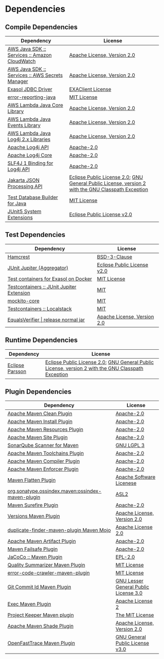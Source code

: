 <!-- @formatter:off -->
# Dependencies

## Compile Dependencies

| Dependency                                           | License                                                                                                        |
| ---------------------------------------------------- | -------------------------------------------------------------------------------------------------------------- |
| [AWS Java SDK :: Services :: Amazon CloudWatch][0]   | [Apache License, Version 2.0][1]                                                                               |
| [AWS Java SDK :: Services :: AWS Secrets Manager][0] | [Apache License, Version 2.0][1]                                                                               |
| [Exasol JDBC Driver][2]                              | [EXAClient License][3]                                                                                         |
| [error-reporting-java][4]                            | [MIT License][5]                                                                                               |
| [AWS Lambda Java Core Library][6]                    | [Apache License, Version 2.0][1]                                                                               |
| [AWS Lambda Java Events Library][6]                  | [Apache License, Version 2.0][1]                                                                               |
| [AWS Lambda Java Log4j 2.x Libraries][6]             | [Apache License, Version 2.0][1]                                                                               |
| [Apache Log4j API][7]                                | [Apache-2.0][8]                                                                                                |
| [Apache Log4j Core][9]                               | [Apache-2.0][8]                                                                                                |
| [SLF4J 1 Binding for Log4j API][10]                  | [Apache-2.0][8]                                                                                                |
| [Jakarta JSON Processing API][11]                    | [Eclipse Public License 2.0][12]; [GNU General Public License, version 2 with the GNU Classpath Exception][13] |
| [Test Database Builder for Java][14]                 | [MIT License][15]                                                                                              |
| [JUnit5 System Extensions][16]                       | [Eclipse Public License v2.0][17]                                                                              |

## Test Dependencies

| Dependency                                      | License                           |
| ----------------------------------------------- | --------------------------------- |
| [Hamcrest][18]                                  | [BSD-3-Clause][19]                |
| [JUnit Jupiter (Aggregator)][20]                | [Eclipse Public License v2.0][21] |
| [Test containers for Exasol on Docker][22]      | [MIT License][23]                 |
| [Testcontainers :: JUnit Jupiter Extension][24] | [MIT][25]                         |
| [mockito-core][26]                              | [MIT][27]                         |
| [Testcontainers :: Localstack][24]              | [MIT][25]                         |
| [EqualsVerifier \| release normal jar][28]      | [Apache License, Version 2.0][8]  |

## Runtime Dependencies

| Dependency            | License                                                                                                        |
| --------------------- | -------------------------------------------------------------------------------------------------------------- |
| [Eclipse Parsson][29] | [Eclipse Public License 2.0][12]; [GNU General Public License, version 2 with the GNU Classpath Exception][13] |

## Plugin Dependencies

| Dependency                                              | License                                     |
| ------------------------------------------------------- | ------------------------------------------- |
| [Apache Maven Clean Plugin][30]                         | [Apache-2.0][8]                             |
| [Apache Maven Install Plugin][31]                       | [Apache-2.0][8]                             |
| [Apache Maven Resources Plugin][32]                     | [Apache-2.0][8]                             |
| [Apache Maven Site Plugin][33]                          | [Apache-2.0][8]                             |
| [SonarQube Scanner for Maven][34]                       | [GNU LGPL 3][35]                            |
| [Apache Maven Toolchains Plugin][36]                    | [Apache-2.0][8]                             |
| [Apache Maven Compiler Plugin][37]                      | [Apache-2.0][8]                             |
| [Apache Maven Enforcer Plugin][38]                      | [Apache-2.0][8]                             |
| [Maven Flatten Plugin][39]                              | [Apache Software Licenese][8]               |
| [org.sonatype.ossindex.maven:ossindex-maven-plugin][40] | [ASL2][41]                                  |
| [Maven Surefire Plugin][42]                             | [Apache-2.0][8]                             |
| [Versions Maven Plugin][43]                             | [Apache License, Version 2.0][8]            |
| [duplicate-finder-maven-plugin Maven Mojo][44]          | [Apache License 2.0][45]                    |
| [Apache Maven Artifact Plugin][46]                      | [Apache-2.0][8]                             |
| [Maven Failsafe Plugin][47]                             | [Apache-2.0][8]                             |
| [JaCoCo :: Maven Plugin][48]                            | [EPL-2.0][49]                               |
| [Quality Summarizer Maven Plugin][50]                   | [MIT License][51]                           |
| [error-code-crawler-maven-plugin][52]                   | [MIT License][53]                           |
| [Git Commit Id Maven Plugin][54]                        | [GNU Lesser General Public License 3.0][55] |
| [Exec Maven Plugin][56]                                 | [Apache License 2][8]                       |
| [Project Keeper Maven plugin][57]                       | [The MIT License][58]                       |
| [Apache Maven Shade Plugin][59]                         | [Apache License, Version 2.0][8]            |
| [OpenFastTrace Maven Plugin][60]                        | [GNU General Public License v3.0][61]       |

[0]: https://aws.amazon.com/sdkforjava
[1]: https://aws.amazon.com/apache2.0
[2]: http://www.exasol.com/
[3]: https://repo1.maven.org/maven2/com/exasol/exasol-jdbc/24.2.1/exasol-jdbc-24.2.1-license.txt
[4]: https://github.com/exasol/error-reporting-java/
[5]: https://github.com/exasol/error-reporting-java/blob/main/LICENSE
[6]: https://aws.amazon.com/lambda/
[7]: https://logging.apache.org/log4j/2.x/log4j/log4j-api/
[8]: https://www.apache.org/licenses/LICENSE-2.0.txt
[9]: https://logging.apache.org/log4j/2.x/log4j/log4j-core/
[10]: https://logging.apache.org/log4j/2.x/log4j/log4j-slf4j-impl/
[11]: https://github.com/eclipse-ee4j/jsonp
[12]: https://projects.eclipse.org/license/epl-2.0
[13]: https://projects.eclipse.org/license/secondary-gpl-2.0-cp
[14]: https://github.com/exasol/test-db-builder-java/
[15]: https://github.com/exasol/test-db-builder-java/blob/main/LICENSE
[16]: https://github.com/itsallcode/junit5-system-extensions
[17]: http://www.eclipse.org/legal/epl-v20.html
[18]: http://hamcrest.org/JavaHamcrest/
[19]: https://raw.githubusercontent.com/hamcrest/JavaHamcrest/master/LICENSE
[20]: https://junit.org/junit5/
[21]: https://www.eclipse.org/legal/epl-v20.html
[22]: https://github.com/exasol/exasol-testcontainers/
[23]: https://github.com/exasol/exasol-testcontainers/blob/main/LICENSE
[24]: https://java.testcontainers.org
[25]: http://opensource.org/licenses/MIT
[26]: https://github.com/mockito/mockito
[27]: https://opensource.org/licenses/MIT
[28]: https://www.jqno.nl/equalsverifier
[29]: https://github.com/eclipse-ee4j/parsson
[30]: https://maven.apache.org/plugins/maven-clean-plugin/
[31]: https://maven.apache.org/plugins/maven-install-plugin/
[32]: https://maven.apache.org/plugins/maven-resources-plugin/
[33]: https://maven.apache.org/plugins/maven-site-plugin/
[34]: http://docs.sonarqube.org/display/PLUG/Plugin+Library/sonar-scanner-maven/sonar-maven-plugin
[35]: http://www.gnu.org/licenses/lgpl.txt
[36]: https://maven.apache.org/plugins/maven-toolchains-plugin/
[37]: https://maven.apache.org/plugins/maven-compiler-plugin/
[38]: https://maven.apache.org/enforcer/maven-enforcer-plugin/
[39]: https://www.mojohaus.org/flatten-maven-plugin/
[40]: https://sonatype.github.io/ossindex-maven/maven-plugin/
[41]: http://www.apache.org/licenses/LICENSE-2.0.txt
[42]: https://maven.apache.org/surefire/maven-surefire-plugin/
[43]: https://www.mojohaus.org/versions/versions-maven-plugin/
[44]: https://basepom.github.io/duplicate-finder-maven-plugin
[45]: http://www.apache.org/licenses/LICENSE-2.0.html
[46]: https://maven.apache.org/plugins/maven-artifact-plugin/
[47]: https://maven.apache.org/surefire/maven-failsafe-plugin/
[48]: https://www.jacoco.org/jacoco/trunk/doc/maven.html
[49]: https://www.eclipse.org/legal/epl-2.0/
[50]: https://github.com/exasol/quality-summarizer-maven-plugin/
[51]: https://github.com/exasol/quality-summarizer-maven-plugin/blob/main/LICENSE
[52]: https://github.com/exasol/error-code-crawler-maven-plugin/
[53]: https://github.com/exasol/error-code-crawler-maven-plugin/blob/main/LICENSE
[54]: https://github.com/git-commit-id/git-commit-id-maven-plugin
[55]: http://www.gnu.org/licenses/lgpl-3.0.txt
[56]: https://www.mojohaus.org/exec-maven-plugin
[57]: https://github.com/exasol/project-keeper/
[58]: https://github.com/exasol/project-keeper/blob/main/LICENSE
[59]: https://maven.apache.org/plugins/maven-shade-plugin/
[60]: https://github.com/itsallcode/openfasttrace-maven-plugin
[61]: https://www.gnu.org/licenses/gpl-3.0.html
